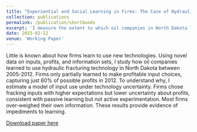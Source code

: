 ```yaml
---
title: "Experiential and Social Learning in Firms: The Case of Hydraulic Fracturing in the Bakken Shale"
collection: publications
permalink: /publication/shortbonds
excerpt: 'I measure the extent to which oil companies in North Dakota learned how to use fracking technology from their own and their competitor's experiences, and document that intentional experimenting behavior is rare.'
date: 2015-02-22
venue: 'Working Paper'
---
```

Little is known about how firms learn to use new technologies. Using novel data on inputs, profits, and information sets, I study how oil companies learned to use hydraulic fracturing technology in North Dakota between 2005-2012. Firms only partially learned to make profitable input choices, capturing just 60% of possible profits in 2012. To understand why, I estimate a model of input use under technology uncertainty. Firms chose fracking inputs with higher expectations but lower uncertainty about profits, consistent with passive learning but not active experimentation. Most firms over-weighed their own information. These results provide evidence of impediments to learning.

[Download paper here](http://tcovert.github.io/files/fracking.pdf)

